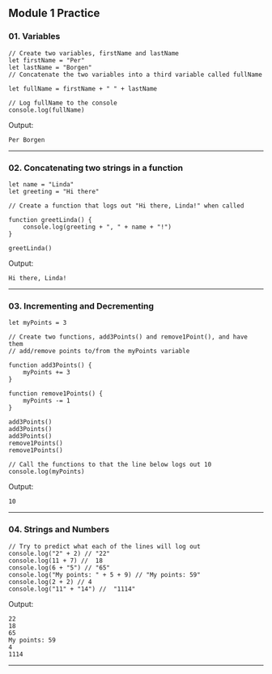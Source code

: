 ## Module 1 Practice

### 01. Variables

```
// Create two variables, firstName and lastName
let firstName = "Per"
let lastName = "Borgen"
// Concatenate the two variables into a third variable called fullName

let fullName = firstName + " " + lastName

// Log fullName to the console
console.log(fullName)
```

Output:

```
Per Borgen
```

---

### 02. Concatenating two strings in a function

```
let name = "Linda"
let greeting = "Hi there"

// Create a function that logs out "Hi there, Linda!" when called

function greetLinda() {
    console.log(greeting + ", " + name + "!")
}

greetLinda()
```

Output:

```
Hi there, Linda!
```

---

### 03. Incrementing and Decrementing

```
let myPoints = 3

// Create two functions, add3Points() and remove1Point(), and have them
// add/remove points to/from the myPoints variable

function add3Points() {
    myPoints += 3
}

function remove1Points() {
    myPoints -= 1
}

add3Points()
add3Points()
add3Points()
remove1Points()
remove1Points()

// Call the functions to that the line below logs out 10
console.log(myPoints)
```

Output:

```
10
```

---

### 04. Strings and Numbers

```
// Try to predict what each of the lines will log out
console.log("2" + 2) // "22"
console.log(11 + 7) //  18
console.log(6 + "5") // "65"
console.log("My points: " + 5 + 9) // "My points: 59"
console.log(2 + 2) // 4
console.log("11" + "14") //  "1114"
```

Output:

```
22
18
65
My points: 59
4
1114
```

---
